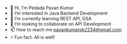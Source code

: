 - 👋 Hi, I’m Pedada Pavan Kumar
- 👀 I’m interested in Java Backend Development
- 🌱 I’m currently learning REST API, DSA
- 💞️ I’m looking to collaborate on API Development
- 📫 How to reach me pavankumarpk2234@gmail.com
- ⚡ Fun fact: All is well!

<!---
pavankumarpk2234/pavankumarpk2234 is a ✨ special ✨ repository because its `README.md` (this file) appears on your GitHub profile.
You can click the Preview link to take a look at your changes.
--->
